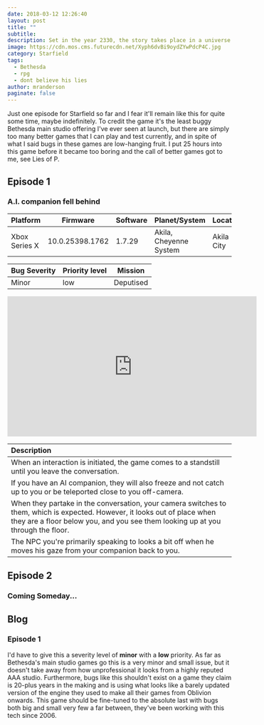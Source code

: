 ```yaml
---
date: 2018-03-12 12:26:40
layout: post
title: ""
subtitle: 
description: Set in the year 2330, the story takes place in a universe where humanity has gone interstellar and is exploring new planets. The player takes on the role of a miner in an area of space called 'Settled Systems', who is assigned to gather and extract minerals from a moon.
image: https://cdn.mos.cms.futurecdn.net/Xyph6dvBi9oydZYwPdcP4C.jpg
category: Starfield
tags:
  - Bethesda
  - rpg
  - dont believe his lies
author: mranderson
paginate: false
---
```


Just one episode for Starfield so far and I fear it'll remain like this for quite some time, maybe indefinitely. To credit the game it's the least buggy Bethesda main studio offering I've ever seen at launch, but there are simply too many better games that I can play and test currently, and in spite of what I said bugs in these games are low-hanging fruit. I put 25 hours into this game before it became too boring and the call of better games got to me, see Lies of P.



## Episode 1
### A.I. companion fell behind

| Platform      | Firmware        | Software | Planet/System          | Location   |
| ------------- | --------------- | -------- | ---------------------- | ---------- |
| Xbox Series X | 10.0.25398.1762 | 1.7.29   | Akila, Cheyenne System | Akila City |

| Bug Severity | Priority level | Mission   |
| ------------ | -------------- | --------- |
| Minor        | low            | Deputised |

<iframe width="560" height="315" src="https://www.youtube.com/embed/YTx-Ni-Ixwo?si=ngfyOemBQ42zH1GM" title="YouTube video player" frameborder="0" allow="accelerometer; autoplay; clipboard-write; encrypted-media; gyroscope; picture-in-picture; web-share" allowfullscreen></iframe>

| Description |
| :-- |
| When an interaction is initiated, the game comes to a standstill until you leave the conversation. |
| If you have an AI companion, they will also freeze and not catch up to you or be teleported close to you off-camera. |
| When they partake in the conversation, your camera switches to them, which is expected. However, it looks out of place when they are a floor below you, and you see them looking up at you through the floor. |
| The NPC you're primarily speaking to looks a bit off when he moves his gaze from your companion back to you. |



## Episode 2

### Coming Someday...

## Blog

### Episode 1
I'd have to give this a severity level of **minor** with a **low** priority. As far as Bethesda's main studio games go this is a very minor and small issue, but it doesn't take away from how unprofessional it looks from a highly reputed AAA studio. Furthermore, bugs like this shouldn't exist on a game they claim is 20-plus years in the making and is using what looks like a barely updated version of the engine they used to make all their games from Oblivion onwards. This game should be fine-tuned to the absolute last with bugs both big and small very few a far between, they've been working with this tech since 2006.